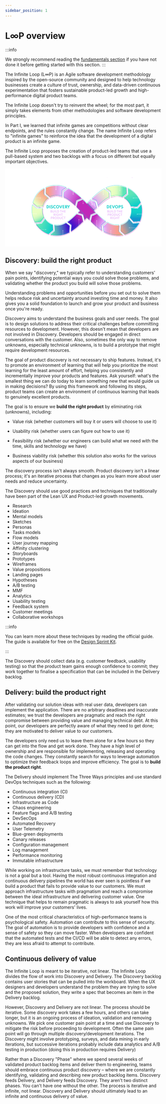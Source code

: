 ```yaml
---
sidebar_position: 1
---
```


# L∞P overview

:::info

We strongly recommend reading the [fundamentals section](/guide/fundamentals/about) if you have not done it before getting started with this section.
:::

The Infinite Loop (L∞P) is an Agile software development methodology inspired by the open-source community and designed to help technology businesses create a culture of trust, ownership, and data-driven continuous experimentation that fosters sustainable product-led growth and high-performance digital product teams.

The Infinite Loop doesn't try to reinvent the wheel; for the most part, it simply takes elements from other methodologies and software development principles.

In Part I, we learned that infinite games are competitions without clear endpoints, and the rules constantly change. The name Infinite Loop refers to "infinite games" to reinforce the idea that the development of a digital product is an infinite game.

The Infinite Loop proposes the creation of product-led teams that use a pull-based system and two backlogs with a focus on different but equally important objectives.

![](/img/infinite-loop-detailed.png)

## Discovery: build the right product

When we say "discovery," we typically refer to understanding customers' pain points, identifying potential ways you could solve those problems, and validating whether the product you build will solve those problems. 

Understanding problems and opportunities before you set out to solve them helps reduce risk and uncertainty around investing time and money. It also gives you a solid foundation to launch and grow your product and business once you're ready.

Discovery aims to understand the business goals and user needs. The goal is to design solutions to address their critical challenges before committing resources to development. However, this doesn't mean that developers are not involved in Discovery. Developers should be engaged in direct conversations with the customer. Also, sometimes the only way to remove unknowns, especially technical unknowns, is to build a prototype that might require development resources. 

The goal of product discovery is not necessary to ship features. Instead, it's to promote an environment of learning that will help you prioritize the most learning for the least amount of effort, helping you consistently and incrementally improve your products and features. Ask yourself: what's the smallest thing we can do today to learn something new that would guide us in making decisions? By using this framework and following its steps, product teams can create an environment of continuous learning that leads to genuinely excellent products. 

The goal is to ensure we **build the right product** by eliminating risk (unknowns), including:

- Value risk (whether customers will buy it or users will choose to use it)
  
- Usability risk (whether users can figure out how to use it)

- Feasibility risk (whether our engineers can build what we need with the time, skills and technology we have)

- Business viability risk (whether this solution also works for the various aspects of our business)

The discovery process isn't always smooth. Product discovery isn't a linear process; it's an iterative process that changes as you learn more about user needs and reduce uncertainty.

The Discovery should use good practices and techniques that traditionally have been part of the Lean UX and Product-led growth movements.

- Research
- Ideation
- Mental models
- Sketches
- Personas
- Tasks models
- Flow models
- User journey mapping 
- Affinity clustering
- Storyboards
- Prototypes
- Wireframes
- Value propositions
- Landing pages
- Hypotheses
- A/B testing
- MMF
- Analytics
- Usability testing
- Feedback system
- Customer meetings
- Collaborative workshops

:::info

You can learn more about these techniques by reading the official guide. The guide is available for free on the [Design Sprint Kit](https://designsprintkit.withgoogle.com/).

:::

The Discovery should collect data (e.g. customer feedback, usability testing) so that the product team gains enough confidence to commit; they work together to finalise a specification that can be included in the Delivery backlog.

## Delivery: build the product right

After validating our solution ideas with real user data, developers can implement the application. There are no arbitrary deadlines and inaccurate estimates; we trust the developers are pragmatic and reach the right compromise between providing value and managing technical debt. At this point, our developers are perfectly aware of what they need to get done; they are motivated to deliver value to our customers. 

The developers only need us to leave them alone for a few hours so they can get into the flow and get work done. They have a high level of ownership and are responsible for implementing, releasing and operating the code changes. They constantly search for ways to leverage automation to optimize their feedback loops and improve efficiency. The goal is to **build the product right**.

The Delivery should implement The Three Ways principles and use standard DevOps techniques such as the following:

- Continuous integration (CI)
- Continuous delivery (CD)
- Infrastructure as Code
- Chaos engineering
- Feature flags and A/B testing
- DevSecOps
- Automated Recovery
- User Telemetry
- Blue-green deployments
- Canary releases
- Configuration management
- Log management
- Performance monitoring
- Immutable infrastructure

While working on infrastructure tasks, we must remember that technology is not a goal but a tool. Having the most robust continuous integration and continuous delivery pipelines the world has ever seen is pointless if we build a product that fails to provide value to our customers. We must approach infrastructure tasks with pragmatism and reach a compromise between the ideal infrastructure and delivering customer value. One technique that helps to remain pragmatic is always to ask yourself how this work will improve your customers' lives.

One of the most critical characteristics of high-performance teams is psychological safety. Automation can contribute to this sense of security. The goal of automation is to provide developers with confidence and a sense of safety so they can move faster. When developers are confident that the automated tests and the CI/CD will be able to detect any errors, they are less afraid to attempt to contribute.

## Continuous delivery of value

The Infinite Loop is meant to be iterative, not linear. The Infinite Loop divides the flow of work into Discovery and Delivery. The Discovery backlog contains user stories that can be pulled into the workboard. When the UX designers and developers understand the problem they are trying to solve and the proposed solution, they write a spec that becomes an item in the Delivery backlog.

However, Discovery and Delivery are not linear. The process should be iterative. Some discovery work takes a few hours, and others can take longer, but it is an ongoing process of ideation, validation and removing unknowns. We pick one customer pain point at a time and use Discovery to mitigate the risk before proceeding to development. Often the same pain point will go through multiple discovery/development iterations. The Discovery might involve prototyping, surveys, and data mining in early iterations, but successive iterations probably include data analytics and A/B testing in production (doing this in production requires Delivery)

Rather than a Discovery "Phase" where we spend several weeks of validated product backlog items and deliver them to engineering, teams should embrace continuous product discovery – where we are constantly identifying, validating and describing new product backlog items. Discovery feeds Delivery, and Delivery feeds Discovery. They aren't two distinct phases. You can't have one without the other. The process is iterative and infinite, not linear. Discovery and Delivery should ultimately lead to an infinite and continuous delivery of value.
